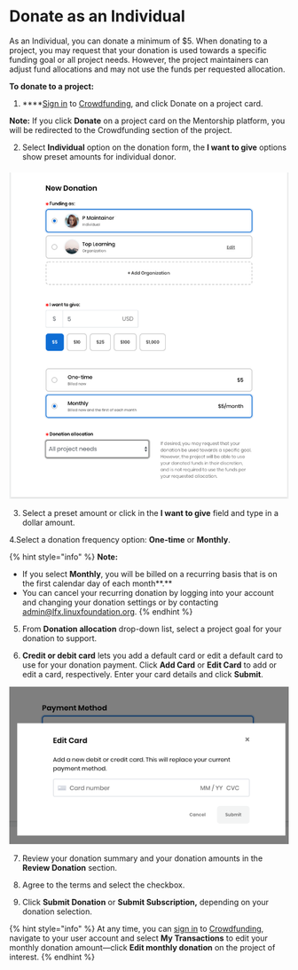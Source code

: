 # Donate as an Individual

As an Individual, you can donate a minimum of $5. When donating to a project, you may request that your donation is used towards a specific funding goal or all project needs. However, the project maintainers can adjust fund allocations and may not use the funds per requested allocation.

**To donate to a project:**

1. ****[Sign in](../../sso/sign-in/) to [Crowdfunding](https://funding.communitybridge.org), and click Donate on a project card.

**Note:** If you click **Donate** on a project card on the Mentorship platform, you will be redirected to the Crowdfunding section of the project.

2. Select **Individual** option on the donation form, the **I want to give** options show preset amounts for individual donor.

#### 

![](../../.gitbook/assets/7418566.png)



3. Select a preset amount or click in the **I want to give** field and type in a dollar amount.

4.Select a donation frequency option: **One-time** or **Monthly**.

{% hint style="info" %}
**Note:**

* If you select **Monthly**, you will be billed on a recurring basis that is on the first calendar day of each month**.**
* You can cancel your recurring donation by logging into your account and changing your donation settings or by contacting  [admin@lfx.linuxfoundation.org](mailto:admin@lfx.linuxfoundation.org).
{% endhint %}

5. From **Donation allocation** drop-down list, select a project goal for your donation to support.

6. **Credit or debit card** lets you add a default card or edit a default card to use for your donation payment. Click **Add Card** or **Edit Card** to add or edit a card, respectively. Enter your card details and click **Submit**.

![](../../.gitbook/assets/7418568.png)

7. Review your donation summary and your donation amounts in the **Review Donation** section.

8. Agree to the terms and select the checkbox.

9. Click **Submit Donation** or **Submit Subscription,** depending on your donation selection. 

{% hint style="info" %}
At any time, you can [sign in](../../sso/sign-in/) to [Crowdfunding](https://funding.communitybridge.org), navigate to your user account and select **My Transactions** to edit your monthly donation amount—click **Edit monthly donation** on the project of interest.
{% endhint %}

